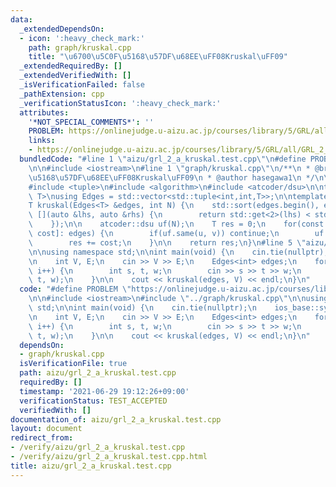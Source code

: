 ```yaml
---
data:
  _extendedDependsOn:
  - icon: ':heavy_check_mark:'
    path: graph/kruskal.cpp
    title: "\u6700\u5C0F\u5168\u57DF\u68EE\uFF08Kruskal\uFF09"
  _extendedRequiredBy: []
  _extendedVerifiedWith: []
  _isVerificationFailed: false
  _pathExtension: cpp
  _verificationStatusIcon: ':heavy_check_mark:'
  attributes:
    '*NOT_SPECIAL_COMMENTS*': ''
    PROBLEM: https://onlinejudge.u-aizu.ac.jp/courses/library/5/GRL/all/GRL_2_A
    links:
    - https://onlinejudge.u-aizu.ac.jp/courses/library/5/GRL/all/GRL_2_A
  bundledCode: "#line 1 \"aizu/grl_2_a_kruskal.test.cpp\"\n#define PROBLEM \"https://onlinejudge.u-aizu.ac.jp/courses/library/5/GRL/all/GRL_2_A\"\
    \n\n#include <iostream>\n#line 1 \"graph/kruskal.cpp\"\n/**\n * @brief \u6700\u5C0F\
    \u5168\u57DF\u68EE\uFF08Kruskal\uFF09\n * @author hasegawa1\n */\n\n#include <vector>\n\
    #include <tuple>\n#include <algorithm>\n#include <atcoder/dsu>\n\ntemplate<typename\
    \ T>\nusing Edges = std::vector<std::tuple<int,int,T>>;\n\ntemplate<typename T>\n\
    T kruskal(Edges<T> &edges, int N) {\n    std::sort(edges.begin(), edges.end(),\
    \ [](auto &lhs, auto &rhs) {\n        return std::get<2>(lhs) < std::get<2>(rhs);\n\
    \    });\n\n    atcoder::dsu uf(N);\n    T res = 0;\n    for(const auto [v, u,\
    \ cost]: edges) {\n        if(uf.same(u, v)) continue;\n        uf.merge(u, v);\n\
    \        res += cost;\n    }\n\n    return res;\n}\n#line 5 \"aizu/grl_2_a_kruskal.test.cpp\"\
    \n\nusing namespace std;\n\nint main(void) {\n    cin.tie(nullptr);\n    ios_base::sync_with_stdio(false);\n\
    \n    int V, E;\n    cin >> V >> E;\n    Edges<int> edges;\n    for(int i=0; i<E;\
    \ i++) {\n        int s, t, w;\n        cin >> s >> t >> w;\n        edges.emplace_back(s,\
    \ t, w);\n    }\n\n    cout << kruskal(edges, V) << endl;\n}\n"
  code: "#define PROBLEM \"https://onlinejudge.u-aizu.ac.jp/courses/library/5/GRL/all/GRL_2_A\"\
    \n\n#include <iostream>\n#include \"../graph/kruskal.cpp\"\n\nusing namespace\
    \ std;\n\nint main(void) {\n    cin.tie(nullptr);\n    ios_base::sync_with_stdio(false);\n\
    \n    int V, E;\n    cin >> V >> E;\n    Edges<int> edges;\n    for(int i=0; i<E;\
    \ i++) {\n        int s, t, w;\n        cin >> s >> t >> w;\n        edges.emplace_back(s,\
    \ t, w);\n    }\n\n    cout << kruskal(edges, V) << endl;\n}\n"
  dependsOn:
  - graph/kruskal.cpp
  isVerificationFile: true
  path: aizu/grl_2_a_kruskal.test.cpp
  requiredBy: []
  timestamp: '2021-06-29 19:12:26+09:00'
  verificationStatus: TEST_ACCEPTED
  verifiedWith: []
documentation_of: aizu/grl_2_a_kruskal.test.cpp
layout: document
redirect_from:
- /verify/aizu/grl_2_a_kruskal.test.cpp
- /verify/aizu/grl_2_a_kruskal.test.cpp.html
title: aizu/grl_2_a_kruskal.test.cpp
---
```

